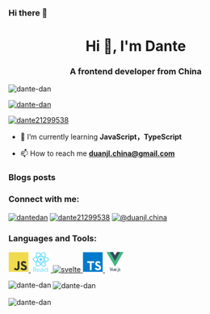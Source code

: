 ### Hi there 👋

<!--
**Dante-dan/Dante-dan** is a ✨ _special_ ✨ repository because its `README.md` (this file) appears on your GitHub profile.

Here are some ideas to get you started:

- 🔭 I’m currently working on ...
- 🌱 I’m currently learning ...
- 👯 I’m looking to collaborate on ...
- 🤔 I’m looking for help with ...
- 💬 Ask me about ...
- 📫 How to reach me: ...
- 😄 Pronouns: ...
- ⚡ Fun fact: ...
-->
<h1 align="center">Hi 👋, I'm Dante</h1>
<h3 align="center">A frontend developer from China</h3>

<p align="left"> <img src="https://komarev.com/ghpvc/?username=dante-dan&label=Profile%20views&color=0e75b6&style=flat" alt="dante-dan" /> </p>

<p align="left"> <a href="https://github.com/ryo-ma/github-profile-trophy"><img src="https://github-profile-trophy.vercel.app/?username=dante-dan" alt="dante-dan" /></a> </p>

<p align="left"> <a href="https://twitter.com/dante21299538" target="blank"><img src="https://img.shields.io/twitter/follow/dante21299538?logo=twitter&style=for-the-badge" alt="dante21299538" /></a> </p>

- 🌱 I’m currently learning **JavaScript，TypeScript**

- 📫 How to reach me **duanjl.china@gmail.com**

### Blogs posts
<!-- BLOG-POST-LIST:START -->
<!-- BLOG-POST-LIST:END -->

<h3 align="left">Connect with me:</h3>
<p align="left">
<a href="https://dev.to/dantedan" target="blank"><img align="center" src="https://cdn.jsdelivr.net/npm/simple-icons@3.0.1/icons/dev-dot-to.svg" alt="dantedan" height="30" width="40" /></a>
<a href="https://twitter.com/dante21299538" target="blank"><img align="center" src="https://raw.githubusercontent.com/rahuldkjain/github-profile-readme-generator/neutral-icons/src/images/icons/Social/twitter.svg" alt="dante21299538" height="30" width="40" /></a>
<a href="https://medium.com/@duanjl.china" target="blank"><img align="center" src="https://raw.githubusercontent.com/rahuldkjain/github-profile-readme-generator/neutral-icons/src/images/icons/Social/medium.svg" alt="@duanjl.china" height="30" width="40" /></a>
</p>

<h3 align="left">Languages and Tools:</h3>
<p align="left"> <a href="https://developer.mozilla.org/en-US/docs/Web/JavaScript" target="_blank"> <img src="https://raw.githubusercontent.com/devicons/devicon/master/icons/javascript/javascript-original.svg" alt="javascript" width="40" height="40"/> </a> <a href="https://reactjs.org/" target="_blank"> <img src="https://raw.githubusercontent.com/devicons/devicon/master/icons/react/react-original-wordmark.svg" alt="react" width="40" height="40"/> </a> <a href="https://svelte.dev" target="_blank"> <img src="https://upload.wikimedia.org/wikipedia/commons/1/1b/Svelte_Logo.svg" alt="svelte" width="40" height="40"/> </a> <a href="https://www.typescriptlang.org/" target="_blank"> <img src="https://raw.githubusercontent.com/devicons/devicon/master/icons/typescript/typescript-original.svg" alt="typescript" width="40" height="40"/> </a> <a href="https://vuejs.org/" target="_blank"> <img src="https://raw.githubusercontent.com/devicons/devicon/master/icons/vuejs/vuejs-original-wordmark.svg" alt="vuejs" width="40" height="40"/> </a> </p>

<p><img align="left" src="https://github-readme-stats.vercel.app/api/top-langs?username=dante-dan&show_icons=true&locale=en&layout=compact" alt="dante-dan" /></p>

<p>&nbsp;<img align="center" src="https://github-readme-stats.vercel.app/api?username=dante-dan&show_icons=true&locale=en" alt="dante-dan" /></p>

<p><img align="center" src="https://github-readme-streak-stats.herokuapp.com/?user=dante-dan&" alt="dante-dan" /></p>

